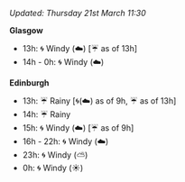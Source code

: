 *Updated: Thursday 21st March 11:30*

**Glasgow**

* 13h: :cyclone: Windy (:cloud:) [:umbrella: as of 13h]
* 14h - 0h: :cyclone: Windy (:cloud:)

**Edinburgh**

* 13h: :umbrella: Rainy [:cyclone:(:cloud:) as of 9h, :umbrella: as of 13h]
* 14h: :umbrella: Rainy
* 15h: :cyclone: Windy (:cloud:) [:umbrella: as of 9h]
* 16h - 22h: :cyclone: Windy (:cloud:)
* 23h: :cyclone: Windy (:partly_sunny:)
* 0h: :cyclone: Windy (:sunny:)
